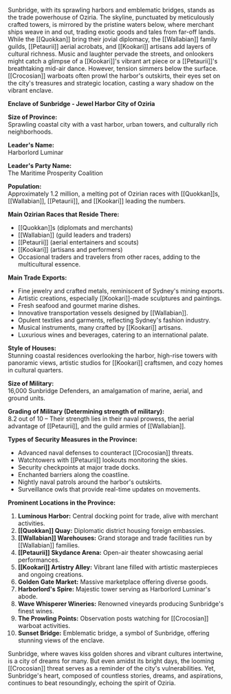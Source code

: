 Sunbridge, with its sprawling harbors and emblematic bridges, stands as the trade powerhouse of Oziria. The skyline, punctuated by meticulously crafted towers, is mirrored by the pristine waters below, where merchant ships weave in and out, trading exotic goods and tales from far-off lands. While the [[Quokkan]] bring their jovial diplomacy, the [[Wallabian]] family guilds, [[Petaurii]] aerial acrobats, and [[Kookari]] artisans add layers of cultural richness. Music and laughter pervade the streets, and onlookers might catch a glimpse of a [[Kookari]]'s vibrant art piece or a [[Petaurii]]'s breathtaking mid-air dance. However, tension simmers below the surface. [[Crocosian]] warboats often prowl the harbor's outskirts, their eyes set on the city's treasures and strategic location, casting a wary shadow on the vibrant enclave.

**Enclave of Sunbridge - Jewel Harbor City of Oziria**

**Size of Province:**  
Sprawling coastal city with a vast harbor, urban towers, and culturally rich neighborhoods.

**Leader's Name:**  
Harborlord Luminar

**Leader's Party Name:**  
The Maritime Prosperity Coalition

**Population:**  
Approximately 1.2 million, a melting pot of Ozirian races with [[Quokkan]]s, [[Wallabian]], [[Petaurii]], and [[Kookari]] leading the numbers.

**Main Ozirian Races that Reside There:**  
- [[Quokkan]]s (diplomats and merchants)
- [[Wallabian]] (guild leaders and traders)
- [[Petaurii]] (aerial entertainers and scouts)
- [[Kookari]] (artisans and performers)
- Occasional traders and travelers from other races, adding to the multicultural essence.

**Main Trade Exports:**  
- Fine jewelry and crafted metals, reminiscent of Sydney's mining exports.
- Artistic creations, especially [[Kookari]]-made sculptures and paintings.
- Fresh seafood and gourmet marine dishes.
- Innovative transportation vessels designed by [[Wallabian]].
- Opulent textiles and garments, reflecting Sydney's fashion industry.
- Musical instruments, many crafted by [[Kookari]] artisans.
- Luxurious wines and beverages, catering to an international palate.

**Style of Houses:**  
Stunning coastal residences overlooking the harbor, high-rise towers with panoramic views, artistic studios for [[Kookari]] craftsmen, and cozy homes in cultural quarters.

**Size of Military:**  
16,000 Sunbridge Defenders, an amalgamation of marine, aerial, and ground units.

**Grading of Military (Determining strength of military):**  
8.2 out of 10 – Their strength lies in their naval prowess, the aerial advantage of [[Petaurii]], and the guild armies of [[Wallabian]].

**Types of Security Measures in the Province:**  
- Advanced naval defenses to counteract [[Crocosian]] threats.
- Watchtowers with [[Petaurii]] lookouts monitoring the skies.
- Security checkpoints at major trade docks.
- Enchanted barriers along the coastline.
- Nightly naval patrols around the harbor's outskirts.
- Surveillance owls that provide real-time updates on movements.

**Prominent Locations in the Province:**  
1. **Luminous Harbor:** Central docking point for trade, alive with merchant activities.
2. **[[Quokkan]] Quay:** Diplomatic district housing foreign embassies.
3. **[[Wallabian]] Warehouses:** Grand storage and trade facilities run by [[Wallabian]] families.
4. **[[Petaurii]] Skydance Arena:** Open-air theater showcasing aerial performances.
5. **[[Kookari]] Artistry Alley:** Vibrant lane filled with artistic masterpieces and ongoing creations.
6. **Golden Gate Market:** Massive marketplace offering diverse goods.
7. **Harborlord's Spire:** Majestic tower serving as Harborlord Luminar's abode.
8. **Wave Whisperer Wineries:** Renowned vineyards producing Sunbridge's finest wines.
9. **The Prowling Points:** Observation posts watching for [[Crocosian]] warboat activities.
10. **Sunset Bridge:** Emblematic bridge, a symbol of Sunbridge, offering stunning views of the enclave.

Sunbridge, where waves kiss golden shores and vibrant cultures intertwine, is a city of dreams for many. But even amidst its bright days, the looming [[Crocosian]] threat serves as a reminder of the city's vulnerabilities. Yet, Sunbridge's heart, composed of countless stories, dreams, and aspirations, continues to beat resoundingly, echoing the spirit of Oziria.


